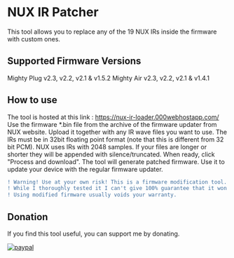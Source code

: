 # NUX IR Patcher
This tool allows you to replace any of the 19 NUX IRs inside the firmware with custom ones.

## Supported Firmware Versions
Mighty Plug v2.3, v2.2, v2.1 & v1.5.2
Mighty Air v2.3, v2.2, v2.1 & v1.4.1

## How to use
The tool is hosted at this link : 
https://nux-ir-loader.000webhostapp.com/  
Use the firmware *.bin file from the archive of the firmware updater from NUX website. Upload it together with any IR wave files you want to use. The IRs must be in 32bit floating point format (note that this is different from 32 bit PCM). NUX uses IRs with 2048 samples. If your files are longer or shorter they will be appended with silence/truncated.
When ready, click "Process and download". The tool will generate patched firmware. Use it to update your device with the regular firmware updater.

```diff
! Warning! Use at your own risk! This is a firmware modification tool.
! While I thoroughly tested it I can't give 100% guarantee that it won't produce corrupt firmware. 
! Using modified firmware usually voids your warranty.
```

## Donation
If you find this tool useful, you can support me by donating. 

[![paypal](https://www.paypalobjects.com/en_US/i/btn/btn_donateCC_LG.gif)](https://www.paypal.com/donate?hosted_button_id=FZWWAM4NUFRPC)
